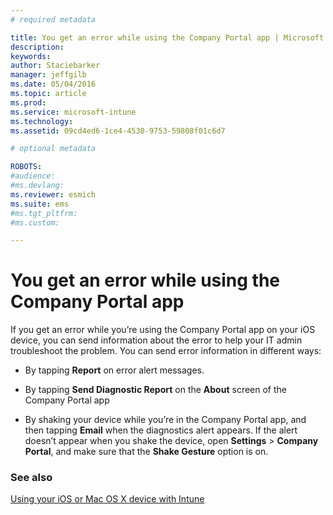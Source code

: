```yaml
---
# required metadata

title: You get an error while using the Company Portal app | Microsoft Intune
description:
keywords:
author: Staciebarker
manager: jeffgilb
ms.date: 05/04/2016
ms.topic: article
ms.prod:
ms.service: microsoft-intune
ms.technology:
ms.assetid: 09cd4ed6-1ce4-4530-9753-59808f01c6d7

# optional metadata

ROBOTS:
#audience:
#ms.devlang:
ms.reviewer: esmich
ms.suite: ems
#ms.tgt_pltfrm:
#ms.custom:

---
```



# You get an error while using the Company Portal app

If you get an error while you’re using the Company Portal app on your iOS device, you can send information about the error to help your IT admin troubleshoot the problem. You can send error information in different ways:

-   By tapping **Report** on error alert messages.

-   By tapping **Send Diagnostic Report** on the **About** screen of the Company Portal app

-   By shaking your device while you’re in the Company Portal app, and then tapping **Email** when the diagnostics alert appears. If the alert doesn’t appear when you shake the device, open **Settings** &gt; **Company Portal**, and make sure that the **Shake Gesture** option is on.


### See also
[Using your iOS or Mac OS X device with Intune](using-your-ios-or-mac-os-x-device-with-intune.md)